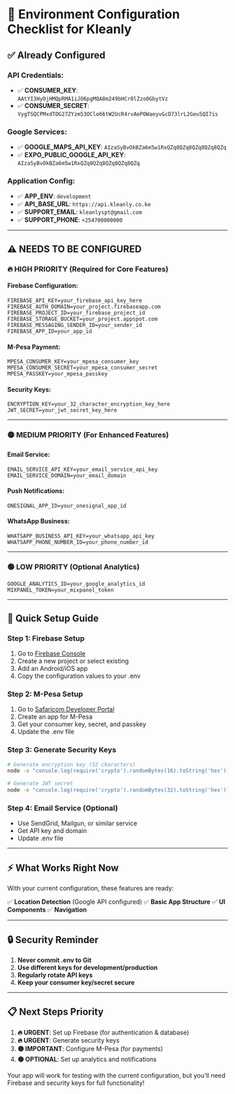 # 🔧 **Environment Configuration Checklist for Kleanly**

## ✅ **Already Configured**

### **API Credentials:**
- ✅ **CONSUMER_KEY**: `AAtYI3HyOjHMQpRMA1iJO6pgMQA8m249bHCr0lZzo0GbytVz`
- ✅ **CONSUMER_SECRET**: `VygTSQCPMxdTOG27ZYzm53OClo66tW2UcR4rvAePOWaeyvGcD73lrL2Geu5QI7is`

### **Google Services:**
- ✅ **GOOGLE_MAPS_API_KEY**: `AIzaSyBvOkBZa6m5w1RxQZq8QZq8QZq8QZq8QZq`
- ✅ **EXPO_PUBLIC_GOOGLE_API_KEY**: `AIzaSyBvOkBZa6m5w1RxQZq8QZq8QZq8QZq8QZq`

### **Application Config:**
- ✅ **APP_ENV**: `development`
- ✅ **API_BASE_URL**: `https://api.kleanly.co.ke`
- ✅ **SUPPORT_EMAIL**: `kleanlyspt@gmail.com`
- ✅ **SUPPORT_PHONE**: `+254700000000`

---

## ⚠️ **NEEDS TO BE CONFIGURED**

### **🔥 HIGH PRIORITY (Required for Core Features)**

#### **Firebase Configuration:**
```env
FIREBASE_API_KEY=your_firebase_api_key_here
FIREBASE_AUTH_DOMAIN=your_project.firebaseapp.com
FIREBASE_PROJECT_ID=your_firebase_project_id
FIREBASE_STORAGE_BUCKET=your_project.appspot.com
FIREBASE_MESSAGING_SENDER_ID=your_sender_id
FIREBASE_APP_ID=your_app_id
```

#### **M-Pesa Payment:**
```env
MPESA_CONSUMER_KEY=your_mpesa_consumer_key
MPESA_CONSUMER_SECRET=your_mpesa_consumer_secret
MPESA_PASSKEY=your_mpesa_passkey
```

#### **Security Keys:**
```env
ENCRYPTION_KEY=your_32_character_encryption_key_here
JWT_SECRET=your_jwt_secret_key_here
```

---

### **🟡 MEDIUM PRIORITY (For Enhanced Features)**

#### **Email Service:**
```env
EMAIL_SERVICE_API_KEY=your_email_service_api_key
EMAIL_SERVICE_DOMAIN=your_email_domain
```

#### **Push Notifications:**
```env
ONESIGNAL_APP_ID=your_onesignal_app_id
```

#### **WhatsApp Business:**
```env
WHATSAPP_BUSINESS_API_KEY=your_whatsapp_api_key
WHATSAPP_PHONE_NUMBER_ID=your_phone_number_id
```

---

### **🟢 LOW PRIORITY (Optional Analytics)**

```env
GOOGLE_ANALYTICS_ID=your_google_analytics_id
MIXPANEL_TOKEN=your_mixpanel_token
```

---

## 🚀 **Quick Setup Guide**

### **Step 1: Firebase Setup**
1. Go to [Firebase Console](https://console.firebase.google.com/)
2. Create a new project or select existing
3. Add an Android/iOS app
4. Copy the configuration values to your .env

### **Step 2: M-Pesa Setup**
1. Go to [Safaricom Developer Portal](https://developer.safaricom.co.ke/)
2. Create an app for M-Pesa
3. Get your consumer key, secret, and passkey
4. Update the .env file

### **Step 3: Generate Security Keys**
```bash
# Generate encryption key (32 characters)
node -e "console.log(require('crypto').randomBytes(16).toString('hex'))"

# Generate JWT secret
node -e "console.log(require('crypto').randomBytes(32).toString('hex'))"
```

### **Step 4: Email Service (Optional)**
- Use SendGrid, Mailgun, or similar service
- Get API key and domain
- Update .env file

---

## ⚡ **What Works Right Now**

With your current configuration, these features are ready:

✅ **Location Detection** (Google API configured)
✅ **Basic App Structure**
✅ **UI Components**
✅ **Navigation**

---

## 🔒 **Security Reminder**

1. **Never commit .env to Git**
2. **Use different keys for development/production**
3. **Regularly rotate API keys**
4. **Keep your consumer key/secret secure**

---

## 📋 **Next Steps Priority**

1. **🔥 URGENT**: Set up Firebase (for authentication & database)
2. **🔥 URGENT**: Generate security keys
3. **🟡 IMPORTANT**: Configure M-Pesa (for payments)
4. **🟢 OPTIONAL**: Set up analytics and notifications

Your app will work for testing with the current configuration, but you'll need Firebase and security keys for full functionality!
